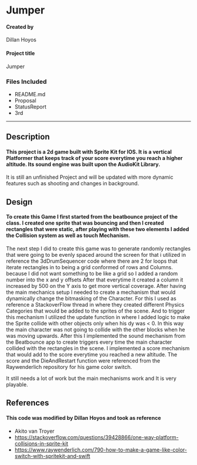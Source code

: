 # Jumper 

#### Created by
Dillan Hoyos

#### Project title
Jumper

### Files Included
- README.md
- Proposal
- StatusReport
- 3rd

***
## Description

#### This project is a 2d game built with Sprite Kit for IOS. It is a vertical Platformer that keeps track of your score everytime you reach a higher altitude. Its sound engine was built upon the AudioKit Library. 
It is still an unfinished Project and will be updated with more dynamic features such as shooting and changes in background.

## Design 
#### To create this Game I first started from the beatbounce project of the class. I created one sprite that was bouncing and then I created rectangles that were static, after playing with these two elements I added the Collision system as well as touch Mechanism. 
The next step I did to create this game was to generate randomly rectangles that were going to be evenly spaced around the screen for that i utilized in reference the 3dDrumSequencer code where there are 2 for loops that iterate rectangles in to being a grid conformed of rows and Columns. because I did not want something to be like a grid so I added a random number into the x and y offsets After that everytime it created a column it increased by 500 on the Y axis to get more vertical coverage. 
After having the main mechanics setup I needed to create a mechanism that would dynamically change the bitmasking of the Character. For this I used as reference a StackoverFlow thread in where they created different Physics Categories that would be added to the sprites of the scene. And to trigger this mechanism I utilized the update function in where I added logic to make the Sprite collide with other objects only when his dy was < 0. In this way the main character was not going to collide with the other blocks when he was moving upwards. 
After this I implemented the sound mechanism from the Beatbounce app to create triggers every time the main character collided with the rectangles in the scene.  I implemented a score mechanism that would add to the score everytime you reached a new altitude. 
The score and the DieAndRestart function were referenced from the Raywenderlich repository for his game color switch. 

It still needs a lot of work but the main mechanisms work and It is very playable.
 
 ## References 
 
#### This code was modified by Dillan Hoyos and took as reference 
- Akito van Troyer 
- https://stackoverflow.com/questions/39428866/one-way-platform-collisions-in-sprite-kit
- https://www.raywenderlich.com/790-how-to-make-a-game-like-color-switch-with-spritekit-and-swift


